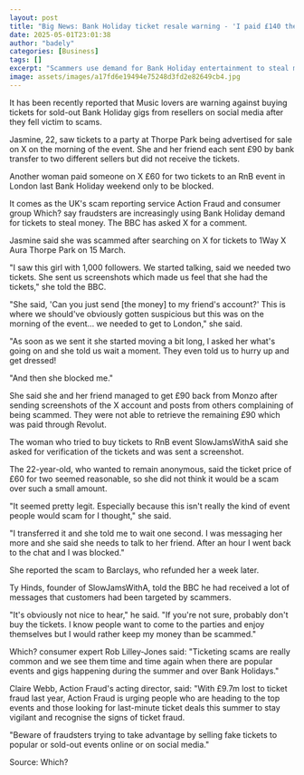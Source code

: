 ```yaml
---
layout: post
title: "Big News: Bank Holiday ticket resale warning - 'I paid £140 then she blocked me'"
date: 2025-05-01T23:01:38
author: "badely"
categories: [Business]
tags: []
excerpt: "Scammers use demand for Bank Holiday entertainment to steal money using fake social media posts, consumer groups are warning."
image: assets/images/a17fd6e19494e75248d3fd2e82649cb4.jpg
---
```


It has been recently reported that Music lovers are warning against buying tickets for sold-out Bank Holiday gigs from resellers on social media after they fell victim to scams.

Jasmine, 22, saw tickets to a party at Thorpe Park being advertised for sale on X on the morning of the event. She and her friend each sent £90 by bank transfer to two different sellers but did not receive the tickets. 

Another woman paid someone on X £60 for two tickets to an RnB event in London last Bank Holiday weekend only to be blocked.

It comes as the UK's scam reporting service Action Fraud and consumer group Which? say fraudsters are increasingly using Bank Holiday demand for tickets to steal money. The BBC has asked X for a comment.

Jasmine said she was scammed after searching on X for tickets to 1Way X Aura Thorpe Park on 15 March.

"I saw this girl with 1,000 followers. We started talking, said we needed two tickets. She sent us screenshots which made us feel that she had the tickets," she told the BBC.

"She said, 'Can you just send [the money] to my friend's account?' This is where we should've obviously gotten suspicious but this was on the morning of the event... we needed to get to London," she said.

"As soon as we sent it she started moving a bit long, I asked her what's going on and she told us wait a moment. They even told us to hurry up and get dressed!

"And then she blocked me."

She said she and her friend managed to get £90 back from Monzo after sending screenshots of the X account and posts from others complaining of being scammed. They were not able to retrieve the remaining £90 which was paid through Revolut. 

The woman who tried to buy tickets to RnB event SlowJamsWithA said she asked for verification of the tickets and was sent a screenshot.

The 22-year-old, who wanted to remain anonymous, said the ticket price of £60 for two seemed reasonable, so she did not think it would be a scam over such a small amount. 

"It seemed pretty legit. Especially because this isn't really the kind of event people would scam for I thought," she said.

"I transferred it and she told me to wait one second. I was messaging her more and she said she needs to talk to her friend. After an hour I went back to the chat and I was blocked."

She reported the scam to Barclays, who refunded her a week later. 

Ty Hinds, founder of SlowJamsWithA, told the BBC he had received a lot of messages that customers had been targeted by scammers.

"It's obviously not nice to hear," he said. "If you're not sure, probably don't buy the tickets. I know people want to come to the parties and enjoy themselves but I would rather keep my money than be scammed."

Which? consumer expert Rob Lilley-Jones said: "Ticketing scams are really common and we see them time and time again when there are popular events and gigs happening during the summer and over Bank Holidays."

Claire Webb, Action Fraud's acting director, said: "With £9.7m lost to ticket fraud last year, Action Fraud is urging people who are heading to the top events and those looking for last-minute ticket deals this summer to stay vigilant and recognise the signs of ticket fraud.

"Beware of fraudsters trying to take advantage by selling fake tickets to popular or sold-out events online or on social media."

Source: Which?

